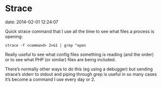 # Strace

date:   2014-02-01 12:24:07

Quick strace command that I use all the time to see what files a process is opening:

    strace -f <command> 2>&1 | grep ^open

Really useful to see what config files something is reading (and the order) or to see what PHP (or similar) files are being included.

There’s normally other ways to do this (eg using a debugger) but sending strace’s stderr to stdout and piping through grep is useful in so many cases it’s become a command I use every day or 2.
